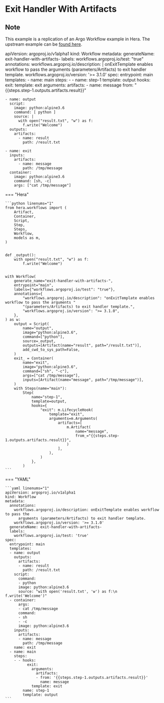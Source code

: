 # Exit Handler With Artifacts

## Note

This example is a replication of an Argo Workflow example in Hera.
The upstream example can be [found here](https://github.com/argoproj/argo-workflows/blob/master/examples/exit-handler-with-artifacts.yaml).

apiVersion: argoproj.io/v1alpha1
kind: Workflow
metadata:
  generateName: exit-handler-with-artifacts-
  labels:
    workflows.argoproj.io/test: "true"
  annotations:
    workflows.argoproj.io/description: |
      onExitTemplate enables workflow to pass the arguments (parameters/Artifacts) to exit handler template.
    workflows.argoproj.io/version: '>= 3.1.0'
spec:
  entrypoint: main
  templates:
    - name: main
      steps:
        - - name: step-1
            template: output
            hooks:
              exit:
                template: exit
                arguments:
                  artifacts:
                    - name: message
                      from: "{{steps.step-1.outputs.artifacts.result}}"

    - name: output
      script:
        image: python:alpine3.6
        command: [ python ]
        source: |
          with open("result.txt", "w") as f:
            f.write("Welcome")
      outputs:
        artifacts:
          - name: result
            path: /result.txt

    - name: exit
      inputs:
        artifacts:
          - name: message
            path: /tmp/message
      container:
        image: python:alpine3.6
        command: [sh, -c]
        args: ["cat /tmp/message"]


=== "Hera"

    ```python linenums="1"
    from hera.workflows import (
        Artifact,
        Container,
        Script,
        Step,
        Steps,
        Workflow,
        models as m,
    )


    def _output():
        with open("result.txt", "w") as f:
            f.write("Welcome")


    with Workflow(
        generate_name="exit-handler-with-artifacts-",
        entrypoint="main",
        labels={"workflows.argoproj.io/test": "true"},
        annotations={
            "workflows.argoproj.io/description": "onExitTemplate enables workflow to pass the arguments "
            "(parameters/Artifacts) to exit handler template.",
            "workflows.argoproj.io/version": ">= 3.1.0",
        },
    ) as w:
        output = Script(
            name="output",
            image="python:alpine3.6",
            command=["python"],
            source=_output,
            outputs=[Artifact(name="result", path="/result.txt")],
            add_cwd_to_sys_path=False,
        )
        exit_ = Container(
            name="exit",
            image="python:alpine3.6",
            command=["sh", "-c"],
            args=["cat /tmp/message"],
            inputs=[Artifact(name="message", path="/tmp/message")],
        )
        with Steps(name="main"):
            Step(
                name="step-1",
                template=output,
                hooks={
                    "exit": m.LifecycleHook(
                        template="exit",
                        arguments=m.Arguments(
                            artifacts=[
                                m.Artifact(
                                    name="message",
                                    from_="{{steps.step-1.outputs.artifacts.result}}",
                                )
                            ],
                        ),
                    )
                },
            )
    ```

=== "YAML"

    ```yaml linenums="1"
    apiVersion: argoproj.io/v1alpha1
    kind: Workflow
    metadata:
      annotations:
        workflows.argoproj.io/description: onExitTemplate enables workflow to pass the
          arguments (parameters/Artifacts) to exit handler template.
        workflows.argoproj.io/version: '>= 3.1.0'
      generateName: exit-handler-with-artifacts-
      labels:
        workflows.argoproj.io/test: 'true'
    spec:
      entrypoint: main
      templates:
      - name: output
        outputs:
          artifacts:
          - name: result
            path: /result.txt
        script:
          command:
          - python
          image: python:alpine3.6
          source: "with open('result.txt', 'w') as f:\n    f.write('Welcome')"
      - container:
          args:
          - cat /tmp/message
          command:
          - sh
          - -c
          image: python:alpine3.6
        inputs:
          artifacts:
          - name: message
            path: /tmp/message
        name: exit
      - name: main
        steps:
        - - hooks:
              exit:
                arguments:
                  artifacts:
                  - from: '{{steps.step-1.outputs.artifacts.result}}'
                    name: message
                template: exit
            name: step-1
            template: output
    ```

